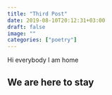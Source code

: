 ```yaml
---
title: "Third Post"
date: 2019-08-10T20:12:31+03:00
draft: false
image: ""
categories: ["poetry"]
---
```


Hi everybody I am home 

## We are here to stay